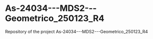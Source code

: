 # As-24034---MDS2---Geometrico_250123_R4
Repository of the project As-24034---MDS2---Geometrico_250123_R4
